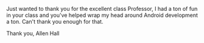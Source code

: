 Just wanted to thank you for the excellent class Professor,
I had a ton of fun in your class and you've helped wrap my head around 
Android development a ton. Can't thank you enough for that.

Thank you,
Allen Hall
